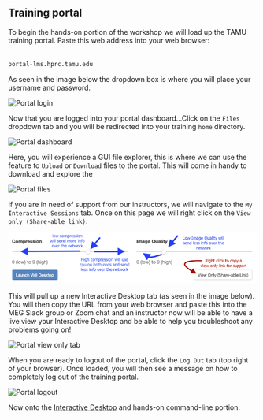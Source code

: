 ## Training portal

To begin the hands-on portion of the workshop we will load up the TAMU training portal. Paste this web address into your web browser:

```bash

portal-lms.hprc.tamu.edu

```

As seen in the image below the dropdown box is where you will place your username and password.


![Portal login](../resources/portal-images/TAMUportal_login.png)


Now that you are logged into your portal dashboard...Click on the `Files` dropdown tab and you will be redirected into your training `home` directory.


![Portal dashboard](../resources/portal-images/TAMUportal_fileTab.png)


Here, you will experience a GUI file explorer, this is where we can use the feature to `Upload` or `Download` files to the portal. This will come in handy to download and explore the


![Portal files](../resources/portal-images/TAMUportal_dashHomeDir.png)


If you are in need of support from our instructors, we will navigate to the `My Interactive Sessions` tab. Once on this page we will right click on the `View only (Share-able link)`.


![Portal view only](../resources/portal_images/portal_viewOnly.png)


This will pull up a new Interactive Desktop tab (as seen in the image below). You will then copy the URL from your web browser and paste this into the MEG Slack group or Zoom chat and an instructor now will be able to have a live view your Interactive Desktop and be able to help you troubleshoot any problems going on!


![Portal view only tab](../resources/portal-images/TAMUportal_viewOnlyLink.png)


When you are ready to logout of the portal, click the `Log Out` tab (top right of your browser). Once loaded, you will then see a message on how to completely log out of the training portal.


![Portal logout](../resources/portal-images/TAMUportal_logout.png)


Now onto the [Interactive Desktop](./tamu_cli_hands_on.md) and hands-on command-line portion.
